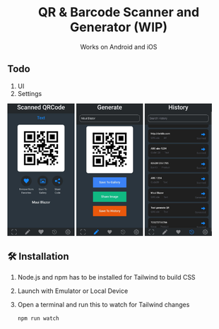 <h1 align="center">
  QR & Barcode Scanner and Generator (WIP)
</h1>

<p align="center">
  Works on Android and iOS
</p>

## Todo

1. UI
2. Settings

<img alt="Screenshot" height="300" src=https://github.com/nikosdaridis/qr-barcode-maui-blazor-hybrid/raw/main/Screenshot1.png>
<img alt="Screenshot" height="300" src=https://github.com/nikosdaridis/qr-barcode-maui-blazor-hybrid/raw/main/Screenshot2.png>
<img alt="Screenshot" height="300" src=https://github.com/nikosdaridis/qr-barcode-maui-blazor-hybrid/raw/main/Screenshot3.png>

## 🛠 Installation

1. Node.js and npm has to be installed for Tailwind to build CSS

2. Launch with Emulator or Local Device

3. Open a terminal and run this to watch for Tailwind changes

   ```sh
   npm run watch
   ```
